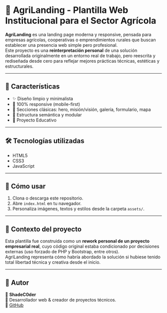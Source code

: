 # 🌿 AgriLanding - Plantilla Web Institucional para el Sector Agrícola

**AgriLanding** es una landing page moderna y responsive, pensada para empresas agrícolas, cooperativas o emprendimientos rurales que buscan establecer una presencia web simple pero profesional.  
Este proyecto es una **reinterpretación personal** de una solución desarrollada originalmente en un entorno real de trabajo, pero reescrita y rediseñada desde cero para reflejar mejores prácticas técnicas, estéticas y estructurales.

---

## 🚀 Características

- ✨ Diseño limpio y minimalista
- 📱 100% responsive (mobile-first)
- 🧭 Secciones clásicas: hero, misión/visión, galería, formulario, mapa
- 🎯 Estructura semántica y modular
- 🧠 Proyecto Educativo

---

## 🛠️ Tecnologías utilizadas

- HTML5
- CSS3
- JavaScript

---

## 🧪 Cómo usar

1. Clona o descarga este repositorio.
2. Abre `index.html` en tu navegador.
3. Personaliza imágenes, textos y estilos desde la carpeta `assets/`.

---

## 📝 Contexto del proyecto

Esta plantilla fue construida como un **rework personal de un proyecto empresarial real**, cuyo código original estaba condicionado por decisiones externas (uso forzado de PHP y Bootstrap, entre otros).  
AgriLanding representa cómo habría abordado la solución si hubiese tenido total libertad técnica y creativa desde el inicio.

---

## 🧠 Autor

🧠 **ShadeC0der**  
📝 Desarrollador web & creador de proyectos técnicos.  
🔗 [GitHub](https://github.com/ShadeC0der)